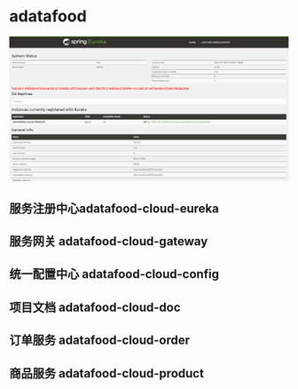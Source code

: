 # adatafood
![image](https://github.com/liangzhicheng120/adatafood/blob/master/adatafood-cloud-doc/1.png)
## 服务注册中心adatafood-cloud-eureka
## 服务网关 adatafood-cloud-gateway
## 统一配置中心 adatafood-cloud-config
## 项目文档 adatafood-cloud-doc
## 订单服务 adatafood-cloud-order
## 商品服务 adatafood-cloud-product
